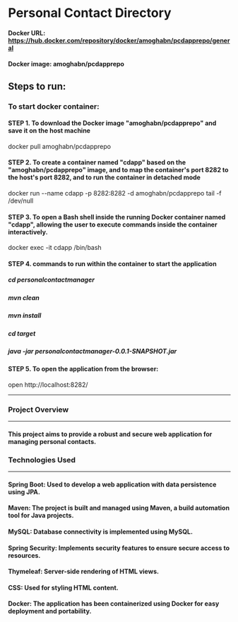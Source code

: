 # Personal Contact Directory

#### Docker URL: https://hub.docker.com/repository/docker/amoghabn/pcdapprepo/general
#### Docker image: amoghabn/pcdapprepo

## Steps to run:
### To start docker container:
  #### STEP 1. To download the Docker image "amoghabn/pcdapprepo" and save it on the host machine
  docker pull amoghabn/pcdapprepo 
  #### STEP 2. To create a container named "cdapp" based on the "amoghabn/pcdapprepo" image, and to map the container's port 8282 to the host's port 8282, and to run the container in detached mode
  docker run --name cdapp -p 8282:8282 -d amoghabn/pcdapprepo tail -f /dev/null
  #### STEP 3. To open a Bash shell inside the running Docker container named "cdapp", allowing the user to execute commands inside the container interactively.
  docker exec -it cdapp /bin/bash
  #### STEP 4. commands to run within the container to start the application
  ##### cd personalcontactmanager
  ##### mvn clean
  ##### mvn install
  ##### cd target
  ##### java -jar personalcontactmanager-0.0.1-SNAPSHOT.jar
  #### STEP 5. To open the application from the browser:
  open http://localhost:8282/
     
---------------------
### Project Overview
-------------------
#### This project aims to provide a robust and secure web application for managing personal contacts.
 
### Technologies Used
-------------------
#### Spring Boot: Used to develop a web application with data persistence using JPA.
#### Maven: The project is built and managed using Maven, a build automation tool for Java projects.
#### MySQL: Database connectivity is implemented using MySQL.
#### Spring Security: Implements security features to ensure secure access to resources.
#### Thymeleaf: Server-side rendering of HTML views.
#### CSS: Used for styling HTML content.
#### Docker: The application has been containerized using Docker for easy deployment and portability.
